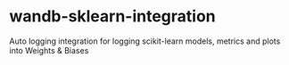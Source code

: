 # wandb-sklearn-integration
Auto logging integration for logging scikit-learn models, metrics and plots into Weights & Biases
